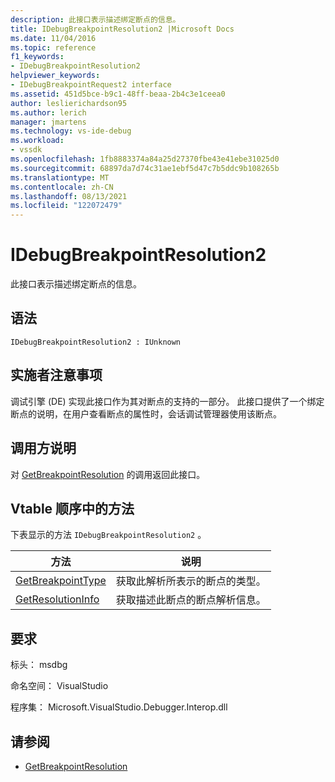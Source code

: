 ```yaml
---
description: 此接口表示描述绑定断点的信息。
title: IDebugBreakpointResolution2 |Microsoft Docs
ms.date: 11/04/2016
ms.topic: reference
f1_keywords:
- IDebugBreakpointResolution2
helpviewer_keywords:
- IDebugBreakpointRequest2 interface
ms.assetid: 451d5bce-b9c1-48ff-beaa-2b4c3e1ceea0
author: leslierichardson95
ms.author: lerich
manager: jmartens
ms.technology: vs-ide-debug
ms.workload:
- vssdk
ms.openlocfilehash: 1fb8883374a84a25d27370fbe43e41ebe31025d0
ms.sourcegitcommit: 68897da7d74c31ae1ebf5d47c7b5ddc9b108265b
ms.translationtype: MT
ms.contentlocale: zh-CN
ms.lasthandoff: 08/13/2021
ms.locfileid: "122072479"
---
```

# <a name="idebugbreakpointresolution2"></a>IDebugBreakpointResolution2
此接口表示描述绑定断点的信息。

## <a name="syntax"></a>语法

```
IDebugBreakpointResolution2 : IUnknown
```

## <a name="notes-for-implementers"></a>实施者注意事项
 调试引擎 (DE) 实现此接口作为其对断点的支持的一部分。 此接口提供了一个绑定断点的说明，在用户查看断点的属性时，会话调试管理器使用该断点。

## <a name="notes-for-callers"></a>调用方说明
 对 [GetBreakpointResolution](../../../extensibility/debugger/reference/idebugboundbreakpoint2-getbreakpointresolution.md) 的调用返回此接口。

## <a name="methods-in-vtable-order"></a>Vtable 顺序中的方法
 下表显示的方法 `IDebugBreakpointResolution2` 。

|方法|说明|
|------------|-----------------|
|[GetBreakpointType](../../../extensibility/debugger/reference/idebugbreakpointresolution2-getbreakpointtype.md)|获取此解析所表示的断点的类型。|
|[GetResolutionInfo](../../../extensibility/debugger/reference/idebugbreakpointresolution2-getresolutioninfo.md)|获取描述此断点的断点解析信息。|

## <a name="requirements"></a>要求
 标头： msdbg

 命名空间： VisualStudio

 程序集： Microsoft.VisualStudio.Debugger.Interop.dll

## <a name="see-also"></a>请参阅
- [GetBreakpointResolution](../../../extensibility/debugger/reference/idebugboundbreakpoint2-getbreakpointresolution.md)

